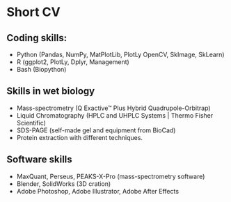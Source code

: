 # Short CV

## **Coding skills**:
- Python (Pandas, NumPy, MatPlotLib, PlotLy OpenCV, SkImage, SkLearn)
- R (ggplot2, PlotLy, Dplyr, Management)
- Bash (Biopython)


## **Skills in wet biology**
- Mass-spectrometry (Q Exactive™ Plus Hybrid Quadrupole-Orbitrap)
- Liquid Chromatography (HPLC and UHPLC Systems | Thermo Fisher Scientific)
- SDS-PAGE (self-made gel and equipment from BioCad)
- Protein extraction with different techniques.


## **Software skills**
- MaxQuant, Perseus, PEAKS-X-Pro (mass-spectrometry software)
- Blender, SolidWorks (3D cration)
- Adobe Photoshop, Adobe Illustrator, Adobe After Effects 


